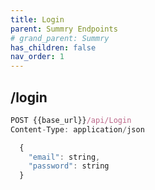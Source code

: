 ```yaml
---
title: Login
parent: Summry Endpoints
# grand_parent: Summry
has_children: false
nav_order: 1
---
```


## /login

```js
POST {{base_url}}/api/Login
Content-Type: application/json

  {
    "email": string,
    "password": string
  }
```